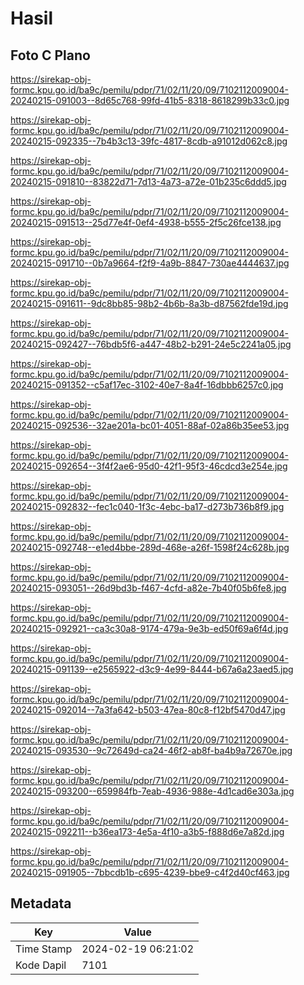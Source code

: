# Hasil

## Foto C Plano

https://sirekap-obj-formc.kpu.go.id/ba9c/pemilu/pdpr/71/02/11/20/09/7102112009004-20240215-091003--8d65c768-99fd-41b5-8318-8618299b33c0.jpg

https://sirekap-obj-formc.kpu.go.id/ba9c/pemilu/pdpr/71/02/11/20/09/7102112009004-20240215-092335--7b4b3c13-39fc-4817-8cdb-a91012d062c8.jpg

https://sirekap-obj-formc.kpu.go.id/ba9c/pemilu/pdpr/71/02/11/20/09/7102112009004-20240215-091810--83822d71-7d13-4a73-a72e-01b235c6ddd5.jpg

https://sirekap-obj-formc.kpu.go.id/ba9c/pemilu/pdpr/71/02/11/20/09/7102112009004-20240215-091513--25d77e4f-0ef4-4938-b555-2f5c26fce138.jpg

https://sirekap-obj-formc.kpu.go.id/ba9c/pemilu/pdpr/71/02/11/20/09/7102112009004-20240215-091710--0b7a9664-f2f9-4a9b-8847-730ae4444637.jpg

https://sirekap-obj-formc.kpu.go.id/ba9c/pemilu/pdpr/71/02/11/20/09/7102112009004-20240215-091611--9dc8bb85-98b2-4b6b-8a3b-d87562fde19d.jpg

https://sirekap-obj-formc.kpu.go.id/ba9c/pemilu/pdpr/71/02/11/20/09/7102112009004-20240215-092427--76bdb5f6-a447-48b2-b291-24e5c2241a05.jpg

https://sirekap-obj-formc.kpu.go.id/ba9c/pemilu/pdpr/71/02/11/20/09/7102112009004-20240215-091352--c5af17ec-3102-40e7-8a4f-16dbbb6257c0.jpg

https://sirekap-obj-formc.kpu.go.id/ba9c/pemilu/pdpr/71/02/11/20/09/7102112009004-20240215-092536--32ae201a-bc01-4051-88af-02a86b35ee53.jpg

https://sirekap-obj-formc.kpu.go.id/ba9c/pemilu/pdpr/71/02/11/20/09/7102112009004-20240215-092654--3f4f2ae6-95d0-42f1-95f3-46cdcd3e254e.jpg

https://sirekap-obj-formc.kpu.go.id/ba9c/pemilu/pdpr/71/02/11/20/09/7102112009004-20240215-092832--fec1c040-1f3c-4ebc-ba17-d273b736b8f9.jpg

https://sirekap-obj-formc.kpu.go.id/ba9c/pemilu/pdpr/71/02/11/20/09/7102112009004-20240215-092748--e1ed4bbe-289d-468e-a26f-1598f24c628b.jpg

https://sirekap-obj-formc.kpu.go.id/ba9c/pemilu/pdpr/71/02/11/20/09/7102112009004-20240215-093051--26d9bd3b-f467-4cfd-a82e-7b40f05b6fe8.jpg

https://sirekap-obj-formc.kpu.go.id/ba9c/pemilu/pdpr/71/02/11/20/09/7102112009004-20240215-092921--ca3c30a8-9174-479a-9e3b-ed50f69a6f4d.jpg

https://sirekap-obj-formc.kpu.go.id/ba9c/pemilu/pdpr/71/02/11/20/09/7102112009004-20240215-091139--e2565922-d3c9-4e99-8444-b67a6a23aed5.jpg

https://sirekap-obj-formc.kpu.go.id/ba9c/pemilu/pdpr/71/02/11/20/09/7102112009004-20240215-092014--7a3fa642-b503-47ea-80c8-f12bf5470d47.jpg

https://sirekap-obj-formc.kpu.go.id/ba9c/pemilu/pdpr/71/02/11/20/09/7102112009004-20240215-093530--9c72649d-ca24-46f2-ab8f-ba4b9a72670e.jpg

https://sirekap-obj-formc.kpu.go.id/ba9c/pemilu/pdpr/71/02/11/20/09/7102112009004-20240215-093200--659984fb-7eab-4936-988e-4d1cad6e303a.jpg

https://sirekap-obj-formc.kpu.go.id/ba9c/pemilu/pdpr/71/02/11/20/09/7102112009004-20240215-092211--b36ea173-4e5a-4f10-a3b5-f888d6e7a82d.jpg

https://sirekap-obj-formc.kpu.go.id/ba9c/pemilu/pdpr/71/02/11/20/09/7102112009004-20240215-091905--7bbcdb1b-c695-4239-bbe9-c4f2d40cf463.jpg


## Metadata

| Key        | Value               |
| ---------- | ------------------- |
| Time Stamp | 2024-02-19 06:21:02 |
| Kode Dapil | 7101                |



